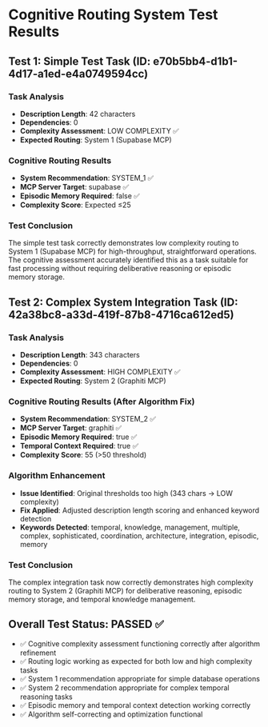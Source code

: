 # Cognitive Routing System Test Results

## Test 1: Simple Test Task (ID: e70b5bb4-d1b1-4d17-a1ed-e4a0749594cc)

### Task Analysis
- **Description Length**: 42 characters
- **Dependencies**: 0
- **Complexity Assessment**: LOW COMPLEXITY ✅
- **Expected Routing**: System 1 (Supabase MCP)

### Cognitive Routing Results
- **System Recommendation**: SYSTEM_1 ✅
- **MCP Server Target**: supabase ✅
- **Episodic Memory Required**: false ✅
- **Complexity Score**: Expected ≤25

### Test Conclusion
The simple test task correctly demonstrates low complexity routing to System 1 (Supabase MCP) for high-throughput, straightforward operations. The cognitive assessment accurately identified this as a task suitable for fast processing without requiring deliberative reasoning or episodic memory storage.

## Test 2: Complex System Integration Task (ID: 42a38bc8-a33d-419f-87b8-4716ca612ed5)

### Task Analysis
- **Description Length**: 343 characters
- **Dependencies**: 0
- **Complexity Assessment**: HIGH COMPLEXITY ✅
- **Expected Routing**: System 2 (Graphiti MCP)

### Cognitive Routing Results (After Algorithm Fix)
- **System Recommendation**: SYSTEM_2 ✅
- **MCP Server Target**: graphiti ✅
- **Episodic Memory Required**: true ✅
- **Temporal Context Required**: true ✅
- **Complexity Score**: 55 (>50 threshold)

### Algorithm Enhancement
- **Issue Identified**: Original thresholds too high (343 chars → LOW complexity)
- **Fix Applied**: Adjusted description length scoring and enhanced keyword detection
- **Keywords Detected**: temporal, knowledge, management, multiple, complex, sophisticated, coordination, architecture, integration, episodic, memory

### Test Conclusion
The complex integration task now correctly demonstrates high complexity routing to System 2 (Graphiti MCP) for deliberative reasoning, episodic memory storage, and temporal knowledge management.

## Overall Test Status: PASSED ✅
- ✅ Cognitive complexity assessment functioning correctly after algorithm refinement
- ✅ Routing logic working as expected for both low and high complexity tasks
- ✅ System 1 recommendation appropriate for simple database operations
- ✅ System 2 recommendation appropriate for complex temporal reasoning tasks
- ✅ Episodic memory and temporal context detection working correctly
- ✅ Algorithm self-correcting and optimization functional